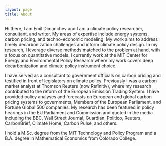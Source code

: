 ```yaml
---
layout: page
title: About
---
```


Hi there, I am Emil Dimanchev and I am a climate policy researcher, consultant, and writer. My areas of expertise include energy systems, carbon pricing, and techno-economic modeling. My work aims to address timely decarbonization challenges and inform climate policy design. In my research, I leverage diverse methods matched to the problem at hand, with a focus on quantitative models. I currently work at the MIT Center for Energy and Environmental Policy Research where my work covers deep decarbonization and climate policy instrument choice.

I have served as a consultant to government officials on carbon pricing and testified in front of legislators on climate policy. Previously I was a carbon market analyst at Thomson Reuters (now Refinitiv), where my research contributed to the reform of the European Emission Trading System. I have provided policy analyses and forecasts on European and global carbon pricing systems to governments, Members of the European Parliament, and Fortune Global 500 companies. My research has been featured in policy hearings in the EU Parliament and Commission and quoted in the media including the BBC, Wall Street Journal, Guardian, Politico, Reuters, CarbonBrief, Climate Home, Carbon Pulse, and others.

I hold a M.Sc. degree from the MIT Technology and Policy Program and a B.A. degree in Mathematical Economics from Colorado College.
